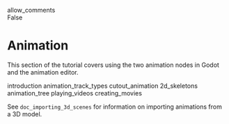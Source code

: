 allow\_comments  
False

# Animation

This section of the tutorial covers using the two animation nodes in
Godot and the animation editor.

introduction animation\_track\_types cutout\_animation 2d\_skeletons
animation\_tree playing\_videos creating\_movies

See `doc_importing_3d_scenes` for information on importing animations
from a 3D model.

